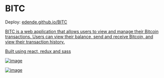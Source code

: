 <h1> BITC </h1>

<p>Deploy: <a href="https://edende.github.io/BITC/"> edende.github.io/BITC  </p>

<p> BITC is a web application that allows users to view and manage their Bitcoin transactions. Users can view their balance, send and receive Bitcoin, and view their transaction history. </p>

<p> Built using react, redux and sass </p>


![image](https://user-images.githubusercontent.com/93701509/233449237-6bb80827-9cb9-40d0-8e77-f5cd6e8079a2.png)

![image](https://user-images.githubusercontent.com/93701509/233449297-fd0b20c6-0c12-4a23-8b30-2b6300038794.png)

